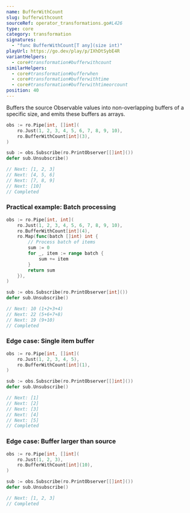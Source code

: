 ```yaml
---
name: BufferWithCount
slug: bufferwithcount
sourceRef: operator_transformations.go#L426
type: core
category: transformation
signatures:
  - "func BufferWithCount[T any](size int)"
playUrl: https://go.dev/play/p/IXhDtSybE4R
variantHelpers:
  - core#transformation#bufferwithcount
similarHelpers:
  - core#transformation#bufferwhen
  - core#transformation#bufferwithtime
  - core#transformation#bufferwithtimeorcount
position: 40
---
```


Buffers the source Observable values into non-overlapping buffers of a specific size, and emits these buffers as arrays.

```go
obs := ro.Pipe[int, []int](
    ro.Just(1, 2, 3, 4, 5, 6, 7, 8, 9, 10),
    ro.BufferWithCount[int](3),
)

sub := obs.Subscribe(ro.PrintObserver[[]int]())
defer sub.Unsubscribe()

// Next: [1, 2, 3]
// Next: [4, 5, 6]
// Next: [7, 8, 9]
// Next: [10]
// Completed
```

### Practical example: Batch processing

```go
obs := ro.Pipe[int, int](
    ro.Just(1, 2, 3, 4, 5, 6, 7, 8, 9, 10),
    ro.BufferWithCount[int](4),
    ro.Map(func(batch []int) int {
        // Process batch of items
        sum := 0
        for _, item := range batch {
            sum += item
        }
        return sum
    }),
)

sub := obs.Subscribe(ro.PrintObserver[int]())
defer sub.Unsubscribe()

// Next: 10 (1+2+3+4)
// Next: 22 (5+6+7+8)
// Next: 19 (9+10)
// Completed
```

### Edge case: Single item buffer

```go
obs := ro.Pipe[int, []int](
    ro.Just(1, 2, 3, 4, 5),
    ro.BufferWithCount[int](1),
)

sub := obs.Subscribe(ro.PrintObserver[[]int]())
defer sub.Unsubscribe()

// Next: [1]
// Next: [2]
// Next: [3]
// Next: [4]
// Next: [5]
// Completed
```

### Edge case: Buffer larger than source

```go
obs := ro.Pipe[int, []int](
    ro.Just(1, 2, 3),
    ro.BufferWithCount[int](10),
)

sub := obs.Subscribe(ro.PrintObserver[[]int]())
defer sub.Unsubscribe()

// Next: [1, 2, 3]
// Completed
```